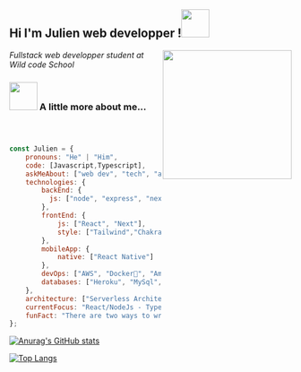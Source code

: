 





<h2>Hi I'm Julien web developper !<img src="https://media.giphy.com/media/12oufCB0MyZ1Go/giphy.gif" width="50"></h2>
<img align='right' src="https://media.giphy.com/media/M9gbBd9nbDrOTu1Mqx/giphy.gif" width="230">
<p><em>Fullstack web developper student at Wild code School
</em></p>



### <img src="https://media.giphy.com/media/VgCDAzcKvsR6OM0uWg/giphy.gif" width="50"> A little more about me...  

```javascript



const Julien = {
    pronouns: "He" | "Him",
    code: [Javascript,Typescript],
    askMeAbout: ["web dev", "tech", "app dev", "music"],
    technologies: {
        backEnd: {
          js: ["node", "express", "next"],
        },
        frontEnd: {
            js: ["React", "Next"],
            style: ["Tailwind","Chakra UI","Material UI","Vanilla"]
        },
        mobileApp: {
            native: ["React Native"]
        },
        devOps: ["AWS", "Docker🐳", "Amplication","Gitlab","CI/CD"],
        databases: ["Heroku", "MySql", "postgres","prisma"]
    },
    architecture: ["Serverless Architecture","Micro Services", "Progressive web applications", "Single page applications"],
    currentFocus: "React/NodeJs - Typescript - FullStackApp",
    funFact: "There are two ways to write error-free programs; only the third one works"
};
```




[![Anurag's GitHub stats](https://github-readme-stats.vercel.app/api?username=JIdayyy&count_private=true&show_icons=true&theme=yeblu
)](https://github.com/anuraghazra/github-readme-stats)

[![Top Langs](https://github-readme-stats.vercel.app/api/top-langs/?username=JIdayyy&theme=yeblu)](https://github.com/anuraghazra/github-readme-stats)








